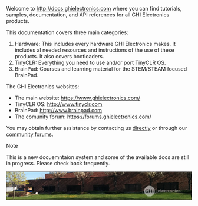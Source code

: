 Welcome to http://docs.ghielectronics.com where you can find tutorials, samples, documentation, and API references for all GHI Electronics products.

This documentation covers three main categories:
1. Hardware: This includes every hardware GHI Electronics makes. It includes al needed resources and instructions of the use of these products. It also covers bootloaders.
2. TinyCLR: Everything you need to use and/or port TinyCLR OS.
3. BrainPad: Courses and learning material for the STEM/STEAM focused BrainPad.

The GHI Electronics websites:
* The main website: https://www.ghielectronics.com/
* TinyCLR OS: http://www.tinyclr.com 
* BrainPad: http://www.brainpad.com
* The comunity forum: https://forums.ghielectronics.com/

You may obtain further assistance by contacting us [directly](https://www.ghielectronics.com/contact) or through our [community forums](https://forums.ghielectronics.com/).

> [!Note]
> This is a new docuemntaion system and some of the available docs are still in progress. Please check back frequently.




![GHI Electronics](images/ghi-electronics-hs.jpg)

